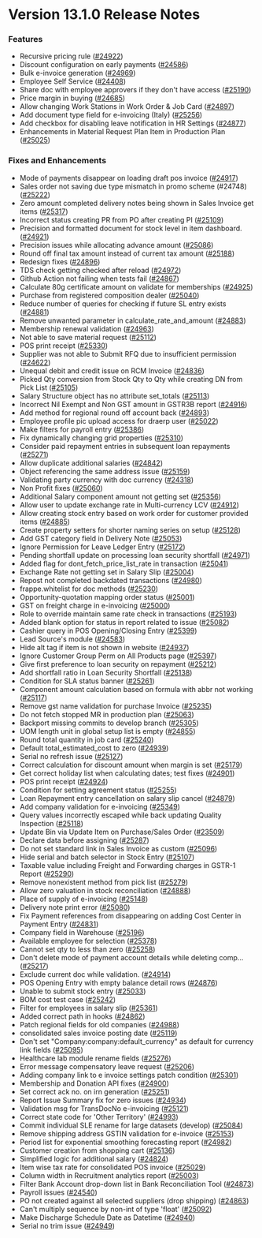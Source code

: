 # Version 13.1.0 Release Notes

### Features

- Recursive pricing rule ([#24922](https://github.com/frappe/draerp/pull/24922))
- Discount configuration on early payments ([#24586](https://github.com/frappe/draerp/pull/24586))
- Bulk e-invoice generation ([#24969](https://github.com/frappe/draerp/pull/24969))
- Employee Self Service ([#24408](https://github.com/frappe/draerp/pull/24408))
- Share doc with employee approvers if they don't have access ([#25190](https://github.com/frappe/draerp/pull/25190))
- Price margin in buying ([#24685](https://github.com/frappe/draerp/pull/24685))
- Allow changing Work Stations in Work Order & Job Card ([#24897](https://github.com/frappe/draerp/pull/24897))
- Add document type field for e-invoicing (Italy) ([#25256](https://github.com/frappe/draerp/pull/25256))
- Add checkbox for disabling leave notification in HR Settings ([#24877](https://github.com/frappe/draerp/pull/24877))
- Enhancements in Material Request Plan Item in Production Plan ([#25025](https://github.com/frappe/draerp/pull/25025))


### Fixes and Enhancements
- Mode of payments disappear on loading draft pos invoice ([#24917](https://github.com/frappe/draerp/pull/24917))
- Sales order not saving due type mismatch in promo scheme (#24748) ([#25222](https://github.com/frappe/draerp/pull/25222))
- Zero amount completed delivery notes being shown in Sales Invoice get items ([#25317](https://github.com/frappe/draerp/pull/25317))
- Incorrect status creating PR from PO after creating PI ([#25109](https://github.com/frappe/draerp/pull/25109))
- Precision and formatted document for stock level in item dashboard. ([#24921](https://github.com/frappe/draerp/pull/24921))
- Precision issues while allocating advance amount ([#25086](https://github.com/frappe/draerp/pull/25086))
- Round off final tax amount instead of current tax amount ([#25188](https://github.com/frappe/draerp/pull/25188))
- Redesign fixes ([#24896](https://github.com/frappe/draerp/pull/24896))
- TDS check getting checked after reload ([#24972](https://github.com/frappe/draerp/pull/24972))
- Github Action not failing when tests fail ([#24867](https://github.com/frappe/draerp/pull/24867))
- Calculate 80g certificate amount on validate for memberships ([#24925](https://github.com/frappe/draerp/pull/24925))
- Purchase from registered composition dealer ([#25040](https://github.com/frappe/draerp/pull/25040))
- Reduce number of queries for checking if future SL entry exists ([#24881](https://github.com/frappe/draerp/pull/24881))
- Remove unwanted parameter in calculate_rate_and_amount ([#24883](https://github.com/frappe/draerp/pull/24883))
- Membership renewal validation ([#24963](https://github.com/frappe/draerp/pull/24963))
- Not able to save material request ([#25112](https://github.com/frappe/draerp/pull/25112))
- POS print receipt ([#25330](https://github.com/frappe/draerp/pull/25330))
- Supplier was not able to Submit RFQ due to insufficient permission ([#24622](https://github.com/frappe/draerp/pull/24622))
- Unequal debit and credit issue on RCM Invoice ([#24836](https://github.com/frappe/draerp/pull/24836))
- Picked Qty conversion from Stock Qty to Qty while creating DN from Pick List ([#25105](https://github.com/frappe/draerp/pull/25105))
- Salary Structure object has no attribute set_totals ([#25113](https://github.com/frappe/draerp/pull/25113))
- Incorrect Nil Exempt and Non GST amount in GSTR3B report ([#24916](https://github.com/frappe/draerp/pull/24916))
- Add method for regional round off account back ([#24893](https://github.com/frappe/draerp/pull/24893))
- Employee profile pic upload access for draerp user ([#25022](https://github.com/frappe/draerp/pull/25022))
- Make filters for payroll entry ([#25386](https://github.com/frappe/draerp/pull/25386))
- Fix dynamically changing grid properties ([#25310](https://github.com/frappe/draerp/pull/25310))
- Consider paid repayment entries in subsequent loan repayments ([#25271](https://github.com/frappe/draerp/pull/25271))
- Allow duplicate additional salaries ([#24842](https://github.com/frappe/draerp/pull/24842))
- Object referencing the same address issue ([#25159](https://github.com/frappe/draerp/pull/25159))
- Validating party currency with doc currency ([#24318](https://github.com/frappe/draerp/pull/24318))
- Non Profit fixes ([#25060](https://github.com/frappe/draerp/pull/25060))
- Additional Salary component amount not getting set ([#25356](https://github.com/frappe/draerp/pull/25356))
- Allow user to update exchange rate in Multi-currency LCV ([#24912](https://github.com/frappe/draerp/pull/24912))
- Allow creating stock entry based on work order for customer provided items ([#24885](https://github.com/frappe/draerp/pull/24885))
- Create property setters for shorter naming series on setup ([#25128](https://github.com/frappe/draerp/pull/25128))
- Add GST category field in Delivery Note ([#25053](https://github.com/frappe/draerp/pull/25053))
- Ignore Permission for Leave Ledger Entry ([#25172](https://github.com/frappe/draerp/pull/25172))
- Pending shortfall update  on processing loan security shortfall ([#24971](https://github.com/frappe/draerp/pull/24971))
- Added flag for dont_fetch_price_list_rate in transaction ([#25041](https://github.com/frappe/draerp/pull/25041))
- Exchange Rate not getting set in Salary Slip ([#25004](https://github.com/frappe/draerp/pull/25004))
- Repost not completed backdated transactions ([#24980](https://github.com/frappe/draerp/pull/24980))
- frappe.whitelist for doc methods ([#25230](https://github.com/frappe/draerp/pull/25230))
- Opportunity-quotation mapping order status ([#25001](https://github.com/frappe/draerp/pull/25001))
- GST on freight charge in e-invoicing ([#25000](https://github.com/frappe/draerp/pull/25000))
- Role to override maintain same rate check in transactions ([#25193](https://github.com/frappe/draerp/pull/25193))
- Added blank option for status in report related to issue ([#25082](https://github.com/frappe/draerp/pull/25082))
- Cashier query in POS Opening/Closing Entry ([#25399](https://github.com/frappe/draerp/pull/25399))
- Lead Source's module ([#24583](https://github.com/frappe/draerp/pull/24583))
- Hide alt tag if item is not shown in website ([#24937](https://github.com/frappe/draerp/pull/24937))
- Ignore Customer Group Perm on All Products page ([#25397](https://github.com/frappe/draerp/pull/25397))
- Give first preference to loan security on repayment ([#25212](https://github.com/frappe/draerp/pull/25212))
- Add shortfall ratio in Loan Security Shortfall ([#25138](https://github.com/frappe/draerp/pull/25138))
- Condition for SLA status banner ([#25261](https://github.com/frappe/draerp/pull/25261))
- Component amount calculation based on formula with abbr not working ([#25117](https://github.com/frappe/draerp/pull/25117))
- Remove gst name validation for purchase Invoice ([#25235](https://github.com/frappe/draerp/pull/25235))
- Do not fetch stopped MR in production plan ([#25063](https://github.com/frappe/draerp/pull/25063))
- Backport missing commits to develop branch ([#25305](https://github.com/frappe/draerp/pull/25305))
- UOM length unit in global setup list is empty ([#24855](https://github.com/frappe/draerp/pull/24855))
- Round total quantity in job card ([#25240](https://github.com/frappe/draerp/pull/25240))
- Default total_estimated_cost to zero ([#24939](https://github.com/frappe/draerp/pull/24939))
- Serial no refresh issue ([#25127](https://github.com/frappe/draerp/pull/25127))
- Correct calculation for discount amount when margin is set ([#25179](https://github.com/frappe/draerp/pull/25179))
- Get correct holiday list when calculating dates; test fixes ([#24901](https://github.com/frappe/draerp/pull/24901))
- POS print receipt ([#24924](https://github.com/frappe/draerp/pull/24924))
- Condition for setting agreement status ([#25255](https://github.com/frappe/draerp/pull/25255))
- Loan Repayment entry cancellation on salary slip cancel ([#24879](https://github.com/frappe/draerp/pull/24879))
- Add company validation for e-invoicing ([#25349](https://github.com/frappe/draerp/pull/25349))
- Query values incorrectly escaped while back updating Quality Inspection ([#25118](https://github.com/frappe/draerp/pull/25118))
- Update Bin via Update Item on Purchase/Sales Order  ([#23509](https://github.com/frappe/draerp/pull/23509))
- Declare data before assigning ([#25287](https://github.com/frappe/draerp/pull/25287))
- Do not set standard link in Sales Invoice as custom ([#25096](https://github.com/frappe/draerp/pull/25096))
- Hide serial and batch selector in Stock Entry ([#25107](https://github.com/frappe/draerp/pull/25107))
- Taxable value including Freight and Forwarding charges in GSTR-1 Report ([#25290](https://github.com/frappe/draerp/pull/25290))
- Remove nonexistent method from pick list ([#25279](https://github.com/frappe/draerp/pull/25279))
- Allow zero valuation in stock reconciliation ([#24888](https://github.com/frappe/draerp/pull/24888))
- Place of supply of e-invoicing ([#25148](https://github.com/frappe/draerp/pull/25148))
- Delivery note print error ([#25080](https://github.com/frappe/draerp/pull/25080))
- Fix Payment references from disappearing on adding Cost Center in Payment Entry ([#24831](https://github.com/frappe/draerp/pull/24831))
- Company field in Warehouse ([#25196](https://github.com/frappe/draerp/pull/25196))
- Available employee for selection ([#25378](https://github.com/frappe/draerp/pull/25378))
- Cannot set qty to less than zero ([#25258](https://github.com/frappe/draerp/pull/25258))
- Don't delete mode of payment account details while deleting comp… ([#25217](https://github.com/frappe/draerp/pull/25217))
- Exclude current doc while validation. ([#24914](https://github.com/frappe/draerp/pull/24914))
- POS Opening Entry with empty balance detail rows ([#24876](https://github.com/frappe/draerp/pull/24876))
- Unable to submit stock entry ([#25033](https://github.com/frappe/draerp/pull/25033))
- BOM cost test case ([#25242](https://github.com/frappe/draerp/pull/25242))
- Filter for employees in salary slip ([#25361](https://github.com/frappe/draerp/pull/25361))
- Added correct path in hooks ([#24862](https://github.com/frappe/draerp/pull/24862))
- Patch regional fields for old companies ([#24988](https://github.com/frappe/draerp/pull/24988))
- consolidated sales invoice posting date ([#25119](https://github.com/frappe/draerp/pull/25119))
- Don't set "Company:company:default_currency" as default for currency link fields ([#25095](https://github.com/frappe/draerp/pull/25095))
- Healthcare lab module rename fields ([#25276](https://github.com/frappe/draerp/pull/25276))
- Error message compensatory leave request ([#25206](https://github.com/frappe/draerp/pull/25206))
- Adding company link to e invoice settings patch condition ([#25301](https://github.com/frappe/draerp/pull/25301))
- Membership and Donation API fixes ([#24900](https://github.com/frappe/draerp/pull/24900))
- Set correct ack no. on irn generation ([#25251](https://github.com/frappe/draerp/pull/25251))
- Report Issue Summary fix for zero issues ([#24934](https://github.com/frappe/draerp/pull/24934))
- Validation msg for TransDocNo e-invoicing ([#25121](https://github.com/frappe/draerp/pull/25121))
- Correct state code for 'Other Territory' ([#24993](https://github.com/frappe/draerp/pull/24993))
- Commit individual SLE rename for large datasets (develop) ([#25084](https://github.com/frappe/draerp/pull/25084))
- Remove shipping address GSTIN validation for e-invoice ([#25153](https://github.com/frappe/draerp/pull/25153))
- Period list for exponential smoothing forecasting report ([#24982](https://github.com/frappe/draerp/pull/24982))
- Customer creation from shopping cart ([#25136](https://github.com/frappe/draerp/pull/25136))
- Simplified logic for additional salary ([#24824](https://github.com/frappe/draerp/pull/24824))
- Item wise tax rate for consolidated POS invoice ([#25029](https://github.com/frappe/draerp/pull/25029))
- Column width in Recruitment analytics report ([#25003](https://github.com/frappe/draerp/pull/25003))
- Filter Bank Account drop-down list in Bank Reconciliation Tool ([#24873](https://github.com/frappe/draerp/pull/24873))
- Payroll issues ([#24540](https://github.com/frappe/draerp/pull/24540))
- PO not created against all selected suppliers (drop shipping) ([#24863](https://github.com/frappe/draerp/pull/24863))
- Can't multiply sequence by non-int of type 'float' ([#25092](https://github.com/frappe/draerp/pull/25092))
- Make Discharge Schedule Date as Datetime ([#24940](https://github.com/frappe/draerp/pull/24940))
- Serial no trim issue ([#24949](https://github.com/frappe/draerp/pull/24949))
